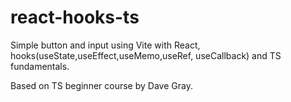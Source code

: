 # react-hooks-ts

Simple button and input using Vite with React, hooks(useState,useEffect,useMemo,useRef, useCallback) and TS fundamentals.

Based on TS beginner course by Dave Gray.
